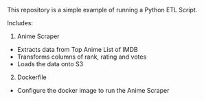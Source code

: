 This repository is a simple example of running a Python ETL Script.

Includes:
1. Anime Scraper 
  - Extracts data from Top Anime List of IMDB
  - Transforms columns of rank, rating and votes
  - Loads the data onto S3

2. Dockerfile
 - Configure the docker image to run the Anime Scraper
